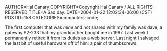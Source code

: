 AUTHOR=Hal Canary
COPYRIGHT=Copyright Hal Canary / ALL RIGHTS RESERVED
TITLE=A Sad day.
DATE=2004-01-22 12:02:34-06:00 (CST)
POSTID=158
CATEGORIES=computers-code;

The first computer that was _mine_ and not shared with my family was dave, a gateway P2-233 that my grandmother bought me in 1997. Last week I permanently retired it from its duties as a web server. Last night I salvaged the last bit of useful hardware off of him: a pair of thumbscrews.
